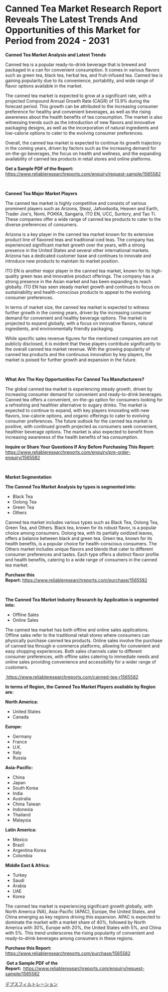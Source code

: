 <p><h1>Canned Tea Market Research Report Reveals The Latest Trends And Opportunities of this Market for Period from 2024 - 2031</h1></p><p><strong>Canned Tea Market Analysis and Latest Trends</strong></p>
<p><p>Canned tea is a popular ready-to-drink beverage that is brewed and packaged in a can for convenient consumption. It comes in various flavors such as green tea, black tea, herbal tea, and fruit-infused tea. Canned tea is gaining popularity due to its convenience, portability, and wide range of flavor options available in the market.</p><p>The canned tea market is expected to grow at a significant rate, with a projected Compound Annual Growth Rate (CAGR) of 13.9% during the forecast period. This growth can be attributed to the increasing consumer preference for healthy and convenient beverages, as well as the rising awareness about the health benefits of tea consumption. The market is also witnessing trends such as the introduction of new flavors and innovative packaging designs, as well as the incorporation of natural ingredients and low-calorie options to cater to the evolving consumer preferences.</p><p>Overall, the canned tea market is expected to continue its growth trajectory in the coming years, driven by factors such as the increasing demand for on-the-go beverages, the focus on health and wellness, and the expanding availability of canned tea products in retail stores and online platforms.</p></p>
<p><strong>Get a Sample PDF of the Report:&nbsp;</strong> <a href="https://www.reliableresearchreports.com/enquiry/request-sample/1565582">https://www.reliableresearchreports.com/enquiry/request-sample/1565582</a></p>
<p>&nbsp;</p>
<p><strong>Canned Tea Major Market Players</strong></p>
<p><p>The canned tea market is highly competitive and consists of various prominent players such as Arizona, Steaz, Jafoodsoita, Heaven and Earth, Trader Joe's, Nomi, POKKA, Sangaria, ITO EN, UCC, Suntory, and Tao Ti. These companies offer a wide range of canned tea products to cater to the diverse preferences of consumers.</p><p>Arizona is a key player in the canned tea market known for its extensive product line of flavored teas and traditional iced teas. The company has experienced significant market growth over the years, with a strong presence in the United States and several other international markets. Arizona has a dedicated customer base and continues to innovate and introduce new products to maintain its market position.</p><p>ITO EN is another major player in the canned tea market, known for its high-quality green teas and innovative product offerings. The company has a strong presence in the Asian market and has been expanding its reach globally. ITO EN has seen steady market growth and continues to focus on sustainability and health-conscious products to appeal to the evolving consumer preferences.</p><p>In terms of market size, the canned tea market is expected to witness further growth in the coming years, driven by the increasing consumer demand for convenient and healthy beverage options. The market is projected to expand globally, with a focus on innovative flavors, natural ingredients, and environmentally friendly packaging.</p><p>While specific sales revenue figures for the mentioned companies are not publicly disclosed, it is evident that these players contribute significantly to the overall canned tea market revenue. With the growing popularity of canned tea products and the continuous innovation by key players, the market is poised for further growth and expansion in the future.</p></p>
<p>&nbsp;</p>
<p><strong>What Are The Key Opportunities For Canned Tea Manufacturers?</strong></p>
<p><p>The global canned tea market is experiencing steady growth, driven by increasing consumer demand for convenient and ready-to-drink beverages. Canned tea offers a convenient, on-the-go option for consumers looking for a refreshing and healthier alternative to sugary drinks. The market is expected to continue to expand, with key players innovating with new flavors, low-calorie options, and organic offerings to cater to evolving consumer preferences. The future outlook for the canned tea market is positive, with continued growth projected as consumers seek convenient, healthier beverage options. The market is also expected to benefit from increasing awareness of the health benefits of tea consumption.</p></p>
<p><strong>Inquire or Share Your Questions If Any Before Purchasing This Report:</strong> <a href="https://www.reliableresearchreports.com/enquiry/pre-order-enquiry/1565582">https://www.reliableresearchreports.com/enquiry/pre-order-enquiry/1565582</a></p>
<p>&nbsp;</p>
<p><strong>Market Segmentation</strong></p>
<p><strong>The Canned Tea Market Analysis by types is segmented into:</strong></p>
<p><ul><li>Black Tea</li><li>Oolong Tea</li><li>Green Tea</li><li>Others</li></ul></p>
<p><p>Canned tea market includes various types such as Black Tea, Oolong Tea, Green Tea, and Others. Black tea, known for its robust flavor, is a popular choice among consumers. Oolong tea, with its partially oxidized leaves, offers a balance between black and green tea. Green tea, known for its health benefits, is a popular choice for health-conscious consumers. The Others market includes unique flavors and blends that cater to different consumer preferences and tastes. Each type offers a distinct flavor profile and health benefits, catering to a wide range of consumers in the canned tea market.</p></p>
<p><strong>Purchase this Report:&nbsp;</strong><a href="https://www.reliableresearchreports.com/purchase/1565582">https://www.reliableresearchreports.com/purchase/1565582</a></p>
<p>&nbsp;</p>
<p><strong>The Canned Tea Market Industry Research by Application is segmented into:</strong></p>
<p><ul><li>Offline Sales</li><li>Online Sales</li></ul></p>
<p><p>The canned tea market has both offline and online sales applications. Offline sales refer to the traditional retail stores where consumers can physically purchase canned tea products. Online sales involve the purchase of canned tea through e-commerce platforms, allowing for convenient and easy shopping experiences. Both sales channels cater to different consumer preferences, with offline sales catering to immediate needs and online sales providing convenience and accessibility for a wider range of customers.</p></p>
<p><a href="https://www.reliableresearchreports.com/canned-tea-r1565582">&nbsp;https://www.reliableresearchreports.com/canned-tea-r1565582</a></p>
<p><strong>In terms of Region, the Canned Tea Market Players available by Region are:</strong></p>
<p>
    <p> <strong> North America: </strong>
        <ul>
            <li>United States</li>
            <li>Canada</li>
        </ul>
        </p> 
    <p> <strong> Europe: </strong>
        <ul>
            <li>Germany</li>
            <li>France</li>
            <li>U.K.</li>
            <li>Italy</li>
            <li>Russia</li>
        </ul>
        </p> 
    <p> <strong> Asia-Pacific: </strong>
        <ul>
            <li>China</li>
            <li>Japan</li>
            <li>South Korea</li>
            <li>India</li>
            <li>Australia</li>
            <li>China Taiwan</li>
            <li>Indonesia</li>
            <li>Thailand</li>
            <li>Malaysia</li>
        </ul>
        </p> 
    <p> <strong> Latin America: </strong>
        <ul>
            <li>Mexico</li>
            <li>Brazil</li>
            <li>Argentina Korea</li>
            <li>Colombia</li>
        </ul>
        </p> 
    <p> <strong> Middle East & Africa: </strong>
        <ul>
            <li>Turkey</li>
            <li>Saudi</li>
            <li>Arabia</li>
            <li>UAE</li>
            <li>Korea</li>
        </ul>
    </p>
    </p>
<p><p>The canned tea market is experiencing significant growth globally, with North America (NA), Asia-Pacific (APAC), Europe, the United States, and China emerging as key regions driving this expansion. APAC is expected to dominate the market with a market share of 40%, followed by North America with 30%, Europe with 20%, the United States with 5%, and China with 5%. This trend underscores the rising popularity of convenient and ready-to-drink beverages among consumers in these regions.</p></p>
<p><strong>Purchase this Report: </strong><a href="https://www.reliableresearchreports.com/purchase/1565582">https://www.reliableresearchreports.com/purchase/1565582</a></p>
<p>&nbsp;<strong>Get a Sample PDF of the Report:&nbsp;&nbsp;</strong><a href="https://www.reliableresearchreports.com/enquiry/request-sample/1565582">https://www.reliableresearchreports.com/enquiry/request-sample/1565582</a></p>
<p><strong></strong></p>
<p><p><a href="https://github.com/one-cool-chick/Market-Research-Report-List-1/blob/main/129957917674.md">デプスフィルトレーション</a></p></p>